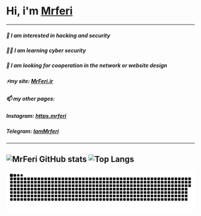 # Hi, i'm [Mrferi](https://mrferi.ir)
---
##### 🔰 I am interested in **hacking** and **security** 
##### 🧑‍💻 I am learning **cyber security** 
##### 💞️ I am looking for cooperation in the network or website design 
##### ⚡my site: [MrFeri.ir](https://mrferi.ir)
##### 📫 my other pages:
#####     **Instagram:** [https.mrferi](https://instagram.com/https.mrferi)
#####     **Telegram:** [IamMrferi](https://t.me/IamMrferi) 

---
![MrFeri GitHub stats](https://github-readme-stats.vercel.app/api?username=httpsMrferi&hide=contribs&theme=dark)
![Top Langs](https://github-readme-stats.vercel.app/api/top-langs/?username=httpsMrferi&layout=compact&theme=dark)
---
<a href="#" align="center" ><img src="./maz.svg"></a>
